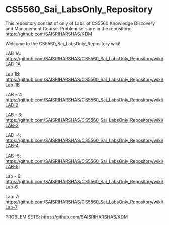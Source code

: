# CS5560_Sai_LabsOnly_Repository
This repository consist of only of Labs of CS5560 Knowledge Discovery and Management Course. Problem sets are in the repository: https://github.com/SAISRIHARSHAS/KDM

Welcome to the CS5560_Sai_LabsOnly_Repository wiki!

LAB 1A: https://github.com/SAISRIHARSHAS/CS5560_Sai_LabsOnly_Repository/wiki/LAB-1A

Lab 1B: https://github.com/SAISRIHARSHAS/CS5560_Sai_LabsOnly_Repository/wiki/Lab-1B

LAB - 2: https://github.com/SAISRIHARSHAS/CS5560_Sai_LabsOnly_Repository/wiki/LAB-2

LAB - 3: https://github.com/SAISRIHARSHAS/CS5560_Sai_LabsOnly_Repository/wiki/LAB-3

LAB -4: https://github.com/SAISRIHARSHAS/CS5560_Sai_LabsOnly_Repository/wiki/LAB-4

LAB -5: https://github.com/SAISRIHARSHAS/CS5560_Sai_LabsOnly_Repository/wiki/LAB-5

Lab - 6: https://github.com/SAISRIHARSHAS/CS5560_Sai_LabsOnly_Repository/wiki/Lab-6

Lab: 7: https://github.com/SAISRIHARSHAS/CS5560_Sai_LabsOnly_Repository/wiki/Lab-7

PROBLEM SETS: https://github.com/SAISRIHARSHAS/KDM

